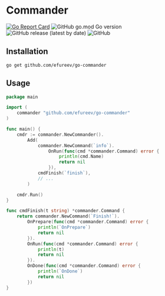 # Commander

[![Go Report Card](https://goreportcard.com/badge/github.com/efureev/go-commander)](https://goreportcard.com/report/github.com/efureev/go-commander)
![GitHub go.mod Go version](https://img.shields.io/github/go-mod/go-version/efureev/go-commander)
![GitHub release (latest by date)](https://img.shields.io/github/v/release/efureev/go-commander)
![GitHub](https://img.shields.io/github/license/efureev/go-commander)

## Installation

```shell
go get github.com/efureev/go-commander
```

## Usage

```go
package main

import (
	commander "github.com/efureev/go-commander"
)

func main() {
	cmdr := commander.NewCommander().
		Add(
			commander.NewCommand(`info`).
				OnRun(func(cmd *commander.Command) error {
					println(cmd.Name)
					return nil
				}),
			cmdFinish(`finish`),
			// ... 
		)

	cmdr.Run()
}

func cmdFinish(t string) *commander.Command {
	return commander.NewCommand(`Finish!`).
		OnPrepare(func(cmd *commander.Command) error {
			println(`OnPrepare`)
			return nil
		}).
		OnRun(func(cmd *commander.Command) error {
			println(t)
			return nil
		}).
		OnDone(func(cmd *commander.Command) error {
			println(`OnDone`)
			return nil
		})
}
```
